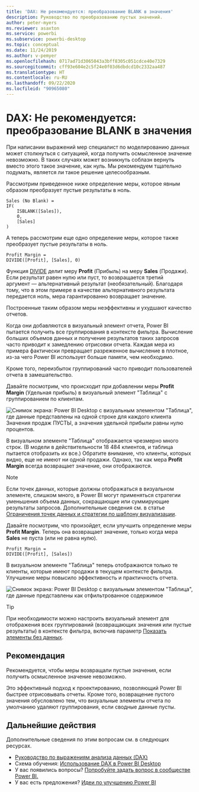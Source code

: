 ```yaml
---
title: 'DAX: Не рекомендуется: преобразование BLANK в значения'
description: Руководство по преобразованию пустых значений.
author: peter-myers
ms.reviewer: asaxton
ms.service: powerbi
ms.subservice: powerbi-desktop
ms.topic: conceptual
ms.date: 11/24/2019
ms.author: v-pemyer
ms.openlocfilehash: 0717ad71d3065043a3bff8305c051cdce40e7329
ms.sourcegitcommit: cff93e604e2c5f24e0f03d6dbdcd10c2332aa487
ms.translationtype: HT
ms.contentlocale: ru-RU
ms.lasthandoff: 09/22/2020
ms.locfileid: "90965080"
---
```

# <a name="dax-avoid-converting-blanks-to-values"></a>DAX: Не рекомендуется: преобразование BLANK в значения

При написании выражений мер специалист по моделированию данных может столкнуться с ситуацией, когда получить осмысленное значение невозможно. В таких случаях может возникнуть соблазн вернуть вместо этого такое значение, как нуль. Мы рекомендуем тщательно подумать, является ли такое решение целесообразным.

Рассмотрим приведенное ниже определение меры, которое явным образом преобразует пустые результаты в ноль.

```dax
Sales (No Blank) =
IF(
    ISBLANK([Sales]),
    0,
    [Sales]
)
```

А теперь рассмотрим еще одно определение меры, которое также преобразует пустые результаты в ноль.

```dax
Profit Margin =
DIVIDE([Profit], [Sales], 0)
```

Функция [DIVIDE](/dax/divide-function-dax) делит меру **Profit** (Прибыль) на меру **Sales** (Продажи). Если результат равен нулю или пуст, то возвращается третий аргумент — альтернативный результат (необязательный). Благодаря тому, что в этом примере в качестве альтернативного результата передается ноль, мера гарантированно возвращает значение.

Построенные таким образом меры неэффективны и ухудшают качество отчетов.

Когда они добавляются в визуальный элемент отчета, Power BI пытается получить все группирования в контексте фильтра. Вычисление больших объемов данных и получение результатов таких запросов часто приводит к замедлению отрисовки отчета. Каждая мера из примера фактически превращает разреженное вычисление в плотное, из-за чего Power BI использует больше памяти, чем необходимо.

Кроме того, переизбыток группирований часто приводит пользователей отчета в замешательство.

Давайте посмотрим, что происходит при добавлении меры **Profit Margin** (Удельная прибыль) в визуальный элемент "Таблица" с группированием по клиентам.

![Снимок экрана: Power BI Desktop с визуальным элементом "Таблица", где данные представлены на одной строке для каждого клиента Значения продаж ПУСТЫ, а значения удельной прибыли равны нулю процентов. ](media/dax-avoid-converting-blank/table-visual-poor.png)

В визуальном элементе "Таблица" отображается чрезмерно много строк. (В модели в действительности 18 484 клиентов, и таблица пытается отобразить их все.) Обратите внимание, что клиенты, которых видно, еще не имеют ни одной продажи. Однако, так как мера **Profit Margin** всегда возвращает значение, они отображаются.

> [!NOTE]
> Если точек данных, которые должны отображаться в визуальном элементе, слишком много, в Power BI могут применяться стратегии уменьшения объема данных, сокращающие или суммирующие результаты запросов. Дополнительные сведения см. в статье [Ограничения точек данных и стратегии по шаблону визуализации](../visuals/power-bi-data-points.md).

Давайте посмотрим, что произойдет, если улучшить определение меры **Profit Margin**. Теперь она возвращает значение, только когда мера **Sales** не пуста (или не равна нулю).

```dax
Profit Margin =
DIVIDE([Profit], [Sales])
```

В визуальном элементе "Таблица" теперь отображаются только те клиенты, которые имеют продажи в текущем контексте фильтра. Улучшение меры повысило эффективность и практичность отчета.

![Снимок экрана: Power BI Desktop с визуальным элементом "Таблица", где данные представлены как отфильтрованное содержимое](media/dax-avoid-converting-blank/table-visual-good.png)

> [!TIP]
> При необходимости можно настроить визуальный элемент для отображения всех группирований (возвращающих значения или пустые результаты) в контексте фильтра, включив параметр [Показать элементы без данных](../create-reports/desktop-show-items-no-data.md).

## <a name="recommendation"></a>Рекомендация

Рекомендуется, чтобы меры возвращали пустые значения, если получить осмысленное значение невозможно.

Это эффективный подход к проектированию, позволяющий Power BI быстрее отрисовывать отчеты. Кроме того, возвращение пустого значения обусловлено тем, что визуальные элементы отчета по умолчанию удаляют группирования, если сводные данные пусты.

## <a name="next-steps"></a>Дальнейшие действия

Дополнительные сведения по этим вопросам см. в следующих ресурсах.

- [Руководство по выражениям анализа данных (DAX)](/dax/)
- Схема обучения: [Использование DAX в Power BI Desktop](/learn/paths/dax-power-bi/)
- У вас появились вопросы? [Попробуйте задать вопрос в сообществе Power BI.](https://community.powerbi.com/)
- У вас есть предложения? [Идеи по улучшению Power BI](https://ideas.powerbi.com)